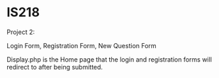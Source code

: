 # IS218
Project 2:

Login Form, Registration Form, New Question Form

Display.php is the Home page that the login and registration forms will redirect to after being submitted.
